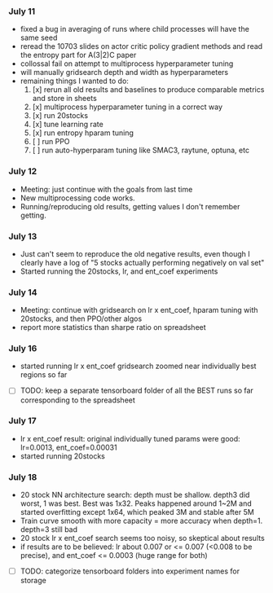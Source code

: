 
### July 11
- fixed a bug in averaging of runs where child processes will have the same seed
- reread the 10703 slides on actor critic policy gradient methods and read the entropy part for A(3|2)C paper
- collossal fail on attempt to multiprocess hyperparameter tuning
- will manually gridsearch depth and width as hyperparameters
- remaining things I wanted to do:
  1. [x] rerun all old results and baselines to produce comparable metrics and store in sheets
  2. [x] multiprocess hyperparameter tuning in a correct way
  3. [x] run 20stocks
  4. [x] tune learning rate
  5. [x] run entropy hparam tuning
  6. [ ] run PPO
  7. [ ] run auto-hyperparam tuning like SMAC3, raytune, optuna, etc

### July 12
- Meeting: just continue with the goals from last time
- New multiprocessing code works.
- Running/reproducing old results, getting values I don't remember getting.

### July 13
- Just can't seem to reproduce the old negative results, even though I clearly have a log of "5 stocks actually performing negatively on val set"
- Started running the 20stocks, lr, and ent_coef experiments

### July 14
- Meeting: continue with gridsearch on lr x ent_coef, hparam tuning with 20stocks, and then PPO/other algos
- report more statistics than sharpe ratio on spreadsheet

### July 16
- started running lr x ent_coef gridsearch zoomed near individually best regions so far
- [ ] TODO: keep a separate tensorboard folder of all the BEST runs so far corresponding to the spreadsheet

### July 17
- lr x ent_coef result: original individually tuned params were good: lr=0.0013, ent_coef=0.00031
- started running 20stocks

### July 18
- 20 stock NN architecture search: depth must be shallow. depth3 did worst, 1 was best. Best was 1x32. Peaks happened around 1~2M and started overfitting except 1x64, which peaked 3M and stable after 5M
- Train curve smooth with more capacity = more accuracy when depth=1. depth=3 still bad
- 20 stock lr x ent_coef search seems too noisy, so skeptical about results
- if results are to be believed: lr about 0.007 or <= 0.007 (<0.008 to be precise), and ent_coef <= 0.0003 (huge range for both)
- [ ] TODO: categorize tensorboard folders into experiment names for storage
